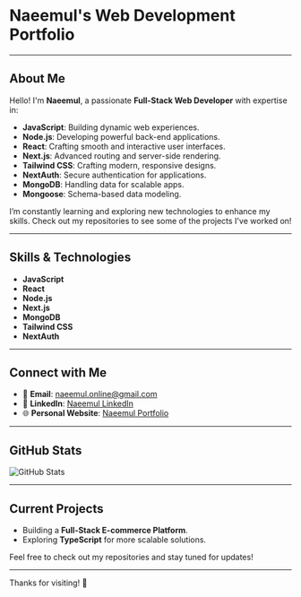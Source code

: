 # Naeemul's Web Development Portfolio

---

## About Me

Hello! I'm **Naeemul**, a passionate **Full-Stack Web Developer** with expertise in:

- **JavaScript**: Building dynamic web experiences.
- **Node.js**: Developing powerful back-end applications.
- **React**: Crafting smooth and interactive user interfaces.
- **Next.js**: Advanced routing and server-side rendering.
- **Tailwind CSS**: Crafting modern, responsive designs.
- **NextAuth**: Secure authentication for applications.
- **MongoDB**: Handling data for scalable apps.
- **Mongoose**: Schema-based data modeling.

I’m constantly learning and exploring new technologies to enhance my skills. Check out my repositories to see some of the projects I've worked on!

---

## Skills & Technologies

- **JavaScript**
- **React**
- **Node.js**
- **Next.js**
- **MongoDB**
- **Tailwind CSS**
- **NextAuth**

---

## Connect with Me

- 📧 **Email**: [naeemul.online@gmail.com](mailto:naeemul.online@gmail.com)
- 💼 **LinkedIn**: [Naeemul LinkedIn](https://www.linkedin.com/in/naeemul-online)
- 🌐 **Personal Website**: [Naeemul Portfolio](https://naeemul-portfolio.netlify.app)

---

## GitHub Stats

![GitHub Stats](https://github-readme-stats.vercel.app/api?username=naeemul-online&show_icons=true&hide_title=true&count_private=true&theme=radical)

---

## Current Projects

- Building a **Full-Stack E-commerce Platform**.
- Exploring **TypeScript** for more scalable solutions.

Feel free to check out my repositories and stay tuned for updates!

---

Thanks for visiting! 🚀
